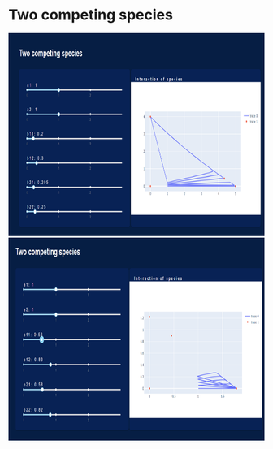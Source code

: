 
# Two competing species
<img src="https://github.com/kirillzx/Math-projects/blob/master/Mathematical_modeling/Dashboard_Two_Competing_Species/assets/Dashboard1.png" width=700 height=400/>
<img src="https://github.com/kirillzx/Math-projects/blob/master/Mathematical_modeling/Dashboard_Two_Competing_Species/assets/Dashboard2.png" width=700 height=400/>

